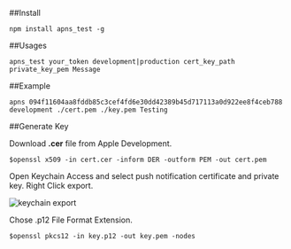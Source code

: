 ##Install

	npm install apns_test -g

##Usages

	apns_test your_token development|production cert_key_path private_key_pem Message

##Example

	apns 094f11604aa8fddb85c3cef4fd6e30dd42389b45d717113a0d922ee8f4ceb788 development ./cert.pem ./key.pem Testing

##Generate Key

Download **.cer** file from Apple Development.

	$openssl x509 -in cert.cer -inform DER -outform PEM -out cert.pem

Open Keychain Access and select push notification certificate and private key. Right Click export.

![keychain export](http://d.pr/i/y1Mb+)

Chose .p12 File Format Extension.

	$openssl pkcs12 -in key.p12 -out key.pem -nodes
